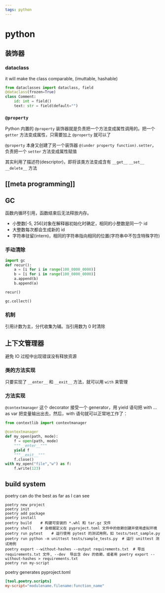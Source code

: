 ```yaml
---
tags: python
---
```

# python

## 装饰器

### dataclass

it will make the class comparable, (imuttable, hashable)

```python
from dataclasses import dataclass, field
@dataclass(frozen=True)
class Comment:
    id: int = field()
    text: str = field(default="")
```

### `@property`

Python 内置的 `@property` 装饰器就是负责把一个方法变成属性调用的。把一个 `getter` 方法变成属性，只需要加上 `@property` 就可以了

`@property` 本身又创建了另一个装饰器 `@(under property function).setter`，负责把一个 `setter` 方法变成属性赋值

其实利用了描述符(descriptor)，即将该类方法变成含有 `__get__` `__set__` `__delete__` 方法

## [[meta programming]]

## GC

函数内循环引用，函数结束后无法释放内存。

- 小整数[-5, 256]对象在解释器初始化时确定，相同的小整数是同一个 id
- 大整数每次都会生成新的 id
- 字符串驻留(intern)，相同的字符串指向相同的位置(字符串中不包含特殊字符)

### 手动清除

```python
import gc
def recur():
    a = [i for i in range(100_0000_0000)]
    b = [i for i in range(100_0000_0000)]
    a.append(b)
    b.append(a)

recur()

gc.collect()
```

### 机制

引用计数为主，分代收集为辅。当引用数为 0 时清除

## 上下文管理器

避免 IO 过程中出现错误没有释放资源

### 类的方法实现

只要实现了 `__enter__` 和 `__exit__` 方法，就可以用 `with` 来管理

### 方法实现

`@contextmanager` 这个 decorator 接受一个 generator，用 yield 语句把 with &#x2026; as var 把变量输出出去，然后，with 语句就可以正常地工作了：

```python
from contextlib import contextmanager

@contextmanager
def my_open(path, mode):
    f = open(path, mode)
    """__enter__"""
    yield f
    """__exit__"""
    f.close()
with my_open("file","w") as f:
    f.write(123)
```

## build system

poetry can do the best as far as I can see

```shell
poetry new project
poetry init
poetry add package
poetry install
poetry build    # 构建可安装的 *.whl 和 tar.gz 文件
poetry shell    # 会根据定义在 pyproject.toml 文件中的依赖创建并使用虚拟环境
poetry run pytest    # 运行使用 pytest 的测试用例，如 tests/test_sample.py
poetry run python -m unittest tests/sample_tests.py  # 运行 unittest 测试用例
poetry export --without-hashes --output requirements.txt  # 导出 requirements.txt 文件, --dev  导出含 dev 的依赖，或者用 poetry export --without-hashes > requirements.txt
poetry run my-script
```

poetry generates pyproject.toml

```toml
[tool.poetry.scripts]
my-script="modulename.filename:function_name"
```
